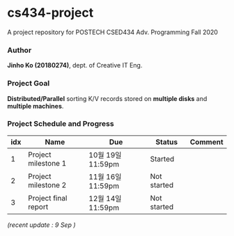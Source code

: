 # cs434-project
A project repository for POSTECH CSED434 Adv. Programming Fall 2020

### Author
**Jinho Ko (20180274)**, dept. of Creative IT Eng. 

### Project Goal
**Distributed/Parallel** sorting K/V records stored on **multiple disks** and **multiple machines**.

### Project Schedule and Progress
| idx | Name                 | Due               | Status      | Comment |
|-----|----------------------|-------------------|-------------|---------|
| 1   | Project milestone 1  | 10월 19일 11:59pm | Started     |         |
| 2   | Project milestone 2  | 11월 16일 11:59pm | Not started |         |
| 3   | Project final report | 12월 14일 11:59pm | Not started |         |

*(recent update : 9 Sep )*
